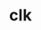 ---
# 这是文章的标题
title: clk
# 这是页面的图标
icon: discover
# 一个页面可以有多个分类
category:
  - driver
# 一个页面可以有多个标签
tag:
  - clk
---